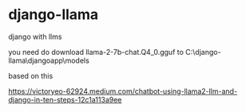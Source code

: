 # django-llama
 django with llms

you need do download llama-2-7b-chat.Q4_0.gguf to C:\django-llama\djangoapp\models

based on this

https://victoryeo-62924.medium.com/chatbot-using-llama2-llm-and-django-in-ten-steps-12c1a113a9ee
